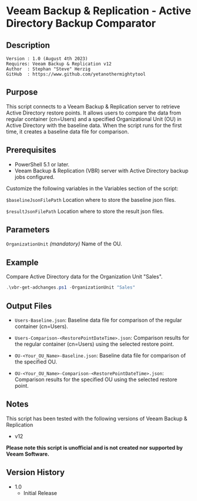 # Veeam Backup & Replication - Active Directory Backup Comparator

## Description
~~~~
Version : 1.0 (August 4th 2023)
Requires: Veeam Backup & Replication v12
Author  : Stephan "Steve" Herzig
GitHub  : https://www.github.com/yetanothermightytool
~~~~

## Purpose

This script connects to a Veeam Backup & Replication server to retrieve Active Directory restore points. It allows users to compare the data from regular container (cn=Users) and a specified Organizational Unit (OU) in Active Directory with the baseline data. When the script runs for the first time, it creates a baseline data file for comparison.

## Prerequisites

- PowerShell 5.1 or later.
- Veeam Backup & Replication (VBR) server with Active Directory backup jobs configured.

Customize the following variables in the Variables section of the script:

`$baselineJsonFilePath` Location where to store the baseline json files.

`$resultJsonFilePath`   Location where to store the result json files.

## Parameters
 
  `OrganizationUnit`
_(mandatory)_ Name of the OU.


## Example
Compare Active Directory data for the Organization Unit "Sales".

```Powershell
.\vbr-get-adchanges.ps1 -OrganizationUnit "Sales"
```

## Output Files

- `Users-Baseline.json`: Baseline data file for comparison of the regular container (cn=Users).
- `Users-Comparison-<RestorePointDateTime>.json`: Comparison results for the regular container (cn=Users) using the selected restore point.

- `OU-<Your_OU_Name>-Baseline.json`: Baseline data file for comparison of the specified OU.
- `OU-<Your_OU_Name>-Comparison-<RestorePointDateTime>.json`: Comparison results for the specified OU using the selected restore point.

## Notes

This script has been tested with the following versions of Veeam Backup & Replication
- v12

**Please note this script is unofficial and is not created nor supported by Veeam Software.**

## Version History
*  1.0
    * Initial Release
